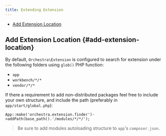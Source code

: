 ```yaml
---
title: Extending Extension
---
```


* [Add Extension Location](#add-extension-location)

## Add Extension Location {#add-extension-location}

By default, `Orchestra\Extension` is configured to search for extension under the following folders using `glob()` PHP function:

* `app`
* `workbench/*/*`
* `vendor/*/*`

If there a requirement to add non-distributed packages feel free to include your own structure, and include the path (preferably in `app/start/global.php`):

	App::make('orchestra.extension.finder')->addPath(base_path().'/modules/*/*/');

> Be sure to add modules autoloading structure to `app`'s `composer.json`.
